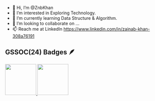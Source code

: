 - 👋 Hi, I’m @ZnbKhan
- 👀 I’m interested in Exploring Technology.
- 🌱 I’m currently learning Data Structure & Algorithm.
- 💞️ I’m looking to collaborate on ...
- 📫 Reach me at LinkedIn https://www.linkedin.com/in/zainab-khan-308a76191


 ## GSSOC(24) Badges 🪶
 <div style='display:flex; align-items:center; gap: 10px;' align='center'><a href="https://gssoc.girlscript.tech/leaderboard">
<img src="https://raw.githubusercontent.com/GSSoC24/Postman-Challenge/main/docs/assets/Postman%20White.png" width="100px" height="100px" />
  <img src="https://raw.githubusercontent.com/GSSoC24/Postman-Challenge/main/docs/assets/1.png" width="100px" height="100px" />
</div>

<!---
ZnbKhan/ZnbKhan is a ✨ special ✨ repository because its `README.md` (this file) appears on your GitHub profile.
You can click the Preview link to take a look at your changes.
--->
